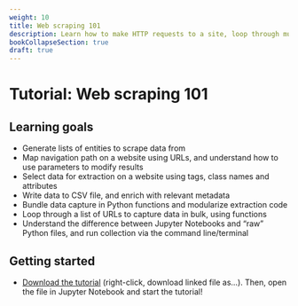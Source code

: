```yaml
---
weight: 10
title: Web scraping 101
description: Learn how to make HTTP requests to a site, loop through multiple pages, and parse content to a CSV file
bookCollapseSection: true
draft: true
---
```


# Tutorial: Web scraping 101

## Learning goals

* Generate lists of entities to scrape data from
* Map navigation path on a website using URLs, and understand how to use parameters to modify results
* Select data for extraction on a website using tags, class names and attributes
* Write data to CSV file, and enrich with relevant metadata
* Bundle data capture in Python functions and modularize extraction code
* Loop through a list of URLs to capture data in bulk, using functions
* Understand the difference between Jupyter Notebooks and “raw” Python files, and run collection via the command line/terminal

## Getting started

- [Download the tutorial](webscraping-101.ipynb) (right-click, download linked file as...). Then, open the file in Jupyter Notebook and start the tutorial!
